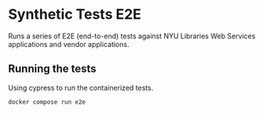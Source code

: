 # Synthetic Tests E2E
Runs a series of E2E (end-to-end) tests against NYU Libraries Web Services applications and vendor applications.

## Running the tests
Using cypress to run the containerized tests.

```
docker compose run e2e
```
